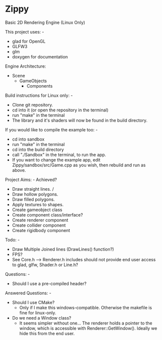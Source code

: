 # Zippy
Basic 2D Rendering Engine (Linux Only)

This project uses: -
 - glad for OpenGL
 - GLFW3
 - glm
 - doxygen for documentation

Engine Architecture:
 - Scene
 	 - GameObjects
	  	- Components

Build instructions for Linux only: - 
 - Clone git repository.
 - cd into it (or open the repository in the terminal)
 - run "make" in the terminal
 - The library and it's shaders will now be found in the build directory.

If you would like to compile the example too: -
 - cd into sandbox
 - run "make" in the terminal
 - cd into the build directory
 - call "./Sandbox" in the terminal, to run the app.
 - If you want to change the example app, edit Zippy/sandbox/src/Game.cpp as you wish, then rebuild and run as above.

Project Aims: -							Achieved?
 - Draw straight lines. 				/
 - Draw hollow polygons.
 - Draw filled polygons.
 - Apply textures to shapes.
 - Create gameobject class
 - Create component class/interface?
 - Create renderer component
 - Create collider component
 - Create rigidbody component

Todo: -
 - Draw Multiple Joined lines (DrawLines() function?)
 - FPS?
 - See Core.h --> Renderer.h includes should not provide end user access to glad, glfw, Shader.h or Line.h?




Questions: -
 - Should I use a pre-compiled header? 

Answered Questions: -
  - Should I use CMake?
 	 - Only if I make this windows-compatible. Otherwise the makefile is fine for linux-only.
  - Do we need a Window class? 
	 - It seems simpler without one... The renderer holds a pointer to the window, which is accessible with Renderer::GetWindow(). Ideally we hide this from the end user.


